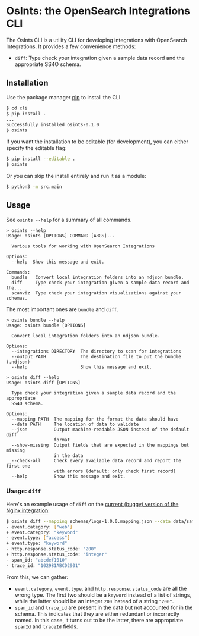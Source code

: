 # OsInts: the OpenSearch Integrations CLI

The OsInts CLI is a utility CLI for developing integrations with OpenSearch Integrations.
It provides a few convenience methods:

- `diff`: Type check your integration given a sample data record and the appropriate SS4O schema.

## Installation

Use the package manager [pip](https://pip.pypa.io/en/stable/) to install the CLI.

```bash
$ cd cli
$ pip install .
...
Successfully installed osints-0.1.0
$ osints
```

If you want the installation to be editable (for development), you can either specify the editable flag:

```bash
$ pip install --editable .
$ osints
```

Or you can skip the install entirely and run it as a module:

```bash
$ python3 -m src.main
```

## Usage

See `osints --help` for a summary of all commands.

```
> osints --help
Usage: osints [OPTIONS] COMMAND [ARGS]...

  Various tools for working with OpenSearch Integrations

Options:
  --help  Show this message and exit.

Commands:
  bundle   Convert local integration folders into an ndjson bundle.
  diff     Type check your integration given a sample data record and the...
  scanviz  Type check your integration visualizations against your schemas.
```

The most important ones are `bundle` and `diff`.

```
> osints bundle --help
Usage: osints bundle [OPTIONS]

  Convert local integration folders into an ndjson bundle.

Options:
  --integrations DIRECTORY  The directory to scan for integrations
  --output PATH             The destination file to put the bundle (.ndjson)
  --help                    Show this message and exit.

> osints diff --help
Usage: osints diff [OPTIONS]

  Type check your integration given a sample data record and the appropriate
  SS4O schema.

Options:
  --mapping PATH  The mapping for the format the data should have
  --data PATH     The location of data to validate
  --json          Output machine-readable JSON instead of the default diff
                  format
  --show-missing  Output fields that are expected in the mappings but missing
                  in the data
  --check-all     Check every available data record and report the first one
                  with errors (default: only check first record)
  --help          Show this message and exit.
```

### Usage: `diff`

Here's an example usage of `diff` on the [current (buggy) version of the Nginx integration](https://github.com/opensearch-project/dashboards-observability/tree/6d5bd478704dc7342b1471767ced7036bb23f335/server/adaptors/integrations/__data__/repository/nginx):
```bash
$ osints diff --mapping schemas/logs-1.0.0.mapping.json --data data/sample.json
- event.category: ["web"]
+ event.category: "keyword"
- event.type: ["access"]
+ event.type: "keyword"
- http.response.status_code: "200"
+ http.response.status_code: "integer"
- span_id: "abcdef1010"
- trace_id: "102981ABCD2901"
```

From this, we can gather:
- `event.category`, `event.type`, and `http.response.status_code` are all the wrong type. The first two should be a `keyword` instead of a list of strings, while the latter should be an integer `200` instead of a string `"200"`.
- `span_id` and `trace_id` are present in the data but not accounted for in the schema. This indicates that they are either redundant or incorrectly named. In this case, it turns out to be the latter, there are appropriate `spanId` and `traceId` fields.
